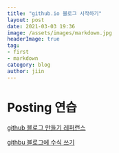 ```yaml
---
title: "github.io 블로그 시작하기"
layout: post
date: 2021-03-03 19:36
image: /assets/images/markdown.jpg
headerImage: true
tag:
- first
- markdown
category: blog
author: jiin
---
```


# Posting 연습

[github 블로그 만들기 레퍼런스](https://devinlife.com/howto/)

[githbu 블로그에 수식 쓰기](https://mkkim85.github.io/blog-apply-mathjax-to-jekyll-and-github-pages/)
